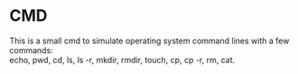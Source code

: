 # CMD
This is a small cmd to simulate operating system command lines with a few commands:                                                                                                                   
echo, pwd, cd, ls, ls -r, mkdir, rmdir, touch, cp, cp -r, rm, cat.

